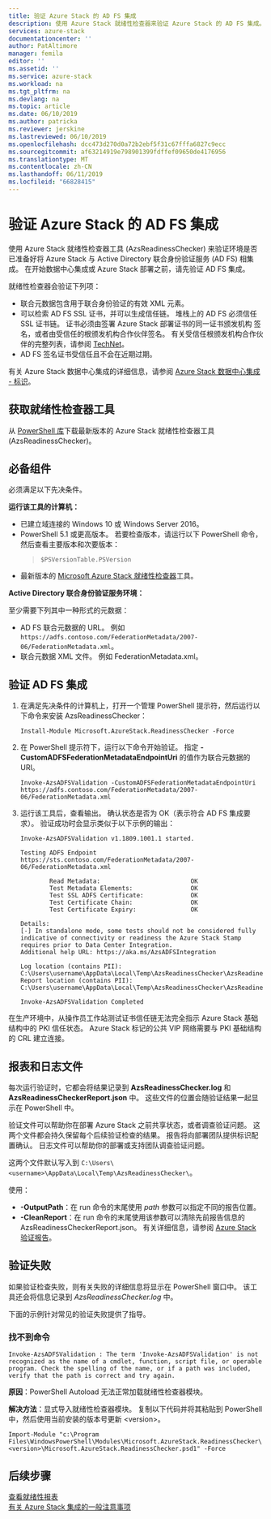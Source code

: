 ```yaml
---
title: 验证 Azure Stack 的 AD FS 集成
description: 使用 Azure Stack 就绪性检查器来验证 Azure Stack 的 AD FS 集成。
services: azure-stack
documentationcenter: ''
author: PatAltimore
manager: femila
editor: ''
ms.assetid: ''
ms.service: azure-stack
ms.workload: na
ms.tgt_pltfrm: na
ms.devlang: na
ms.topic: article
ms.date: 06/10/2019
ms.author: patricka
ms.reviewer: jerskine
ms.lastreviewed: 06/10/2019
ms.openlocfilehash: dcc473d270d0a72b2ebf5f31c67fffa6827c9ecc
ms.sourcegitcommit: af63214919e798901399fdffef09650de4176956
ms.translationtype: MT
ms.contentlocale: zh-CN
ms.lasthandoff: 06/11/2019
ms.locfileid: "66828415"
---
```

# <a name="validate-ad-fs-integration-for-azure-stack"></a>验证 Azure Stack 的 AD FS 集成

使用 Azure Stack 就绪性检查器工具 (AzsReadinessChecker) 来验证环境是否已准备好将 Azure Stack 与 Active Directory 联合身份验证服务 (AD FS) 相集成。 在开始数据中心集成或 Azure Stack 部署之前，请先验证 AD FS 集成。

就绪性检查器会验证下列项：

* 联合元数据包含用于联合身份验证的有效 XML 元素。 
* 可以检索 AD FS SSL 证书，并可以生成信任链。  堆栈上的 AD FS 必须信任 SSL 证书链。 证书必须由签署 Azure Stack 部署证书的同一证书颁发机构  签名，或者由受信任的根颁发机构合作伙伴签名。 有关受信任根颁发机构合作伙伴的完整列表，请参阅 [TechNet](https://gallery.technet.microsoft.com/Trusted-Root-Certificate-123665ca)。
* AD FS 签名证书受信任且不会在近期过期。 

有关 Azure Stack 数据中心集成的详细信息，请参阅 [Azure Stack 数据中心集成 - 标识](azure-stack-integrate-identity.md)。

## <a name="get-the-readiness-checker-tool"></a>获取就绪性检查器工具

从 [PowerShell 库](https://aka.ms/AzsReadinessChecker)下载最新版本的 Azure Stack 就绪性检查器工具 (AzsReadinessChecker)。  

## <a name="prerequisites"></a>必备组件

必须满足以下先决条件。

**运行该工具的计算机：**

* 已建立域连接的 Windows 10 或 Windows Server 2016。
* PowerShell 5.1 或更高版本。 若要检查版本，请运行以下 PowerShell 命令，然后查看主要版本和次要版本：    
   > `$PSVersionTable.PSVersion`
* 最新版本的 [Microsoft Azure Stack 就绪性检查器](https://aka.ms/AzsReadinessChecker)工具。

**Active Directory 联合身份验证服务环境：**

至少需要下列其中一种形式的元数据：

* AD FS 联合元数据的 URL。 例如 `https://adfs.contoso.com/FederationMetadata/2007-06/FederationMetadata.xml`。
* 联合元数据 XML 文件。 例如 FederationMetadata.xml。

## <a name="validate-ad-fs-integration"></a>验证 AD FS 集成

1. 在满足先决条件的计算机上，打开一个管理 PowerShell 提示符，然后运行以下命令来安装 AzsReadinessChecker：

     `Install-Module Microsoft.AzureStack.ReadinessChecker -Force`

1. 在 PowerShell 提示符下，运行以下命令开始验证。 指定 **-CustomADFSFederationMetadataEndpointUri** 的值作为联合元数据的 URI。

     `Invoke-AzsADFSValidation -CustomADFSFederationMetadataEndpointUri https://adfs.contoso.com/FederationMetadata/2007-06/FederationMetadata.xml`

1. 运行该工具后，查看输出。 确认状态是否为 OK（表示符合 AD FS 集成要求）。 验证成功时会显示类似于以下示例的输出：

    ```
    Invoke-AzsADFSValidation v1.1809.1001.1 started.

    Testing ADFS Endpoint https://sts.contoso.com/FederationMetadata/2007-06/FederationMetadata.xml

            Read Metadata:                         OK
            Test Metadata Elements:                OK
            Test SSL ADFS Certificate:             OK
            Test Certificate Chain:                OK
            Test Certificate Expiry:               OK

    Details:
    [-] In standalone mode, some tests should not be considered fully indicative of connectivity or readiness the Azure Stack Stamp requires prior to Data Center Integration.
    Additional help URL: https://aka.ms/AzsADFSIntegration

    Log location (contains PII): C:\Users\username\AppData\Local\Temp\AzsReadinessChecker\AzsReadinessChecker.log
    Report location (contains PII): C:\Users\username\AppData\Local\Temp\AzsReadinessChecker\AzsReadinessCheckerReport.json

    Invoke-AzsADFSValidation Completed
    ```

在生产环境中，从操作员工作站测试证书信任链无法完全指示 Azure Stack 基础结构中的 PKI 信任状态。 Azure Stack 标记的公共 VIP 网络需要与 PKI 基础结构的 CRL 建立连接。

## <a name="report-and-log-file"></a>报表和日志文件

每次运行验证时，它都会将结果记录到 **AzsReadinessChecker.log** 和 **AzsReadinessCheckerReport.json** 中。 这些文件的位置会随验证结果一起显示在 PowerShell 中。

验证文件可以帮助你在部署 Azure Stack 之前共享状态，或者调查验证问题。 这两个文件都会持久保留每个后续验证检查的结果。 报告将向部署团队提供标识配置确认。 日志文件可以帮助你的部署或支持团队调查验证问题。

这两个文件默认写入到 `C:\Users\<username>\AppData\Local\Temp\AzsReadinessChecker\`。

使用：

* **-OutputPath**：在 run 命令的末尾使用 *path* 参数可以指定不同的报告位置。
* **-CleanReport**：在 run 命令的末尾使用该参数可以清除先前报告信息的 AzsReadinessCheckerReport.json。 有关详细信息，请参阅 [Azure Stack 验证报告](azure-stack-validation-report.md)。

## <a name="validation-failures"></a>验证失败

如果验证检查失败，则有关失败的详细信息将显示在 PowerShell 窗口中。 该工具还会将信息记录到 *AzsReadinessChecker.log* 中。

下面的示例针对常见的验证失败提供了指导。

### <a name="command-not-found"></a>找不到命令

`Invoke-AzsADFSValidation : The term 'Invoke-AzsADFSValidation' is not recognized as the name of a cmdlet, function, script file, or operable program. Check the spelling of the name, or if a path was included, verify that the path is correct and try again.`

**原因**：PowerShell Autoload 无法正常加载就绪性检查器模块。

**解决方法**：显式导入就绪性检查器模块。 复制以下代码并将其粘贴到 PowerShell 中，然后使用当前安装的版本号更新 \<version\>。

`Import-Module "c:\Program Files\WindowsPowerShell\Modules\Microsoft.AzureStack.ReadinessChecker\<version>\Microsoft.AzureStack.ReadinessChecker.psd1" -Force`

## <a name="next-steps"></a>后续步骤

[查看就绪性报表](azure-stack-validation-report.md)  
[有关 Azure Stack 集成的一般注意事项](azure-stack-datacenter-integration.md)  
